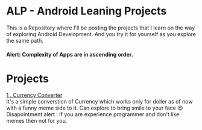 # ALP - Android Leaning Projects
This is a Repository where I'll be posting the projects that I learn on the way of exploring Android Development. And you try it for yourself as you explore the same path.
#### Alert: Complexity of Apps are in ascending order. 

# Projects
[1 . Currency Converter](https://github.com/Theskyspace/ALP/tree/main/currencyconverter)\
It's a simple converstion of Currency which works only for doller as of now with a funny meme side to it. Can explore to bring smile to your face 😉\
Disapointment alert : If you are experience programmer and don't like memes then not for you.
